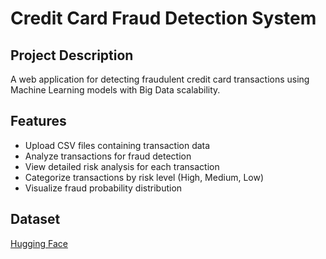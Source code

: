 
# Credit Card Fraud Detection System

## Project Description

A web application for detecting fraudulent credit card transactions using Machine Learning models with Big Data scalability.

## Features

- Upload CSV files containing transaction data
- Analyze transactions for fraud detection
- View detailed risk analysis for each transaction
- Categorize transactions by risk level (High, Medium, Low)
- Visualize fraud probability distribution

## Dataset
[Hugging Face](https://huggingface.co/datasets/dazzle-nu/CIS435-CreditCardFraudDetection/tree/main)
